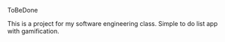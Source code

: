 ToBeDone

This is a project for my software engineering class. Simple to do list app with gamification.
